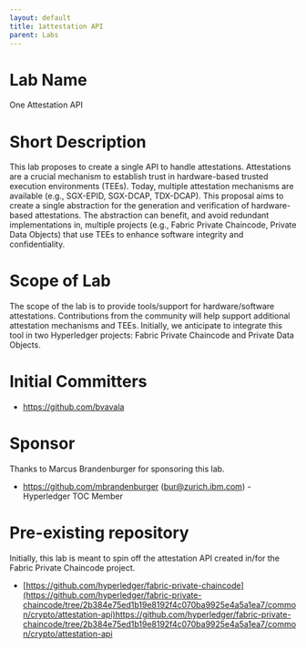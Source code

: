 ```yaml
---
layout: default
title: 1attestation API
parent: Labs
---
```

# Lab Name
One Attestation API

# Short Description
This lab proposes to create a single API to handle attestations.
Attestations are a crucial mechanism to establish trust in hardware-based trusted execution environments (TEEs).
Today, multiple attestation mechanisms are available (e.g., SGX-EPID, SGX-DCAP, TDX-DCAP).
This proposal aims to create a single abstraction for the generation and verification of hardware-based attestations.
The abstraction can benefit, and avoid redundant implementations in, multiple projects (e.g., Fabric Private Chaincode, Private Data Objects)
that use TEEs to enhance software integrity and confidentiality.

# Scope of Lab
The scope of the lab is to provide tools/support for hardware/software attestations.
Contributions from the community will help support additional attestation mechanisms and TEEs.
Initially, we anticipate to integrate this tool in two Hyperledger projects: Fabric Private Chaincode and Private Data Objects.

# Initial Committers
- https://github.com/bvavala

# Sponsor
Thanks to Marcus Brandenburger for sponsoring this lab.
- https://github.com/mbrandenburger (bur@zurich.ibm.com) - Hyperledger TOC Member

# Pre-existing repository
Initially, this lab is meant to spin off the attestation API created in/for the Fabric Private Chaincode project.
- [https://github.com/hyperledger/fabric-private-chaincode](https://github.com/hyperledger/fabric-private-chaincode/tree/2b384e75ed1b19e8192f4c070ba9925e4a5a1ea7/common/crypto/attestation-api)https://github.com/hyperledger/fabric-private-chaincode/tree/2b384e75ed1b19e8192f4c070ba9925e4a5a1ea7/common/crypto/attestation-api
